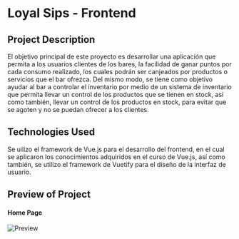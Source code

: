 # Loyal Sips - Frontend

## Project Description

El objetivo principal de este proyecto es desarrollar una aplicación que permita a los usuarios clientes de los bares,
la facilidad de ganar puntos por cada consumo realizado, los cuales podrán ser canjeados por productos o servicios que
el bar ofrezca. Del mismo modo, se tiene como objetivo ayudar al bar a controlar el inventario por medio de un sistema
de inventario que permita llevar un control de los productos que se tienen en stock, así como también, llevar un control
de los productos en stock, para evitar que se agoten y no se puedan ofrecer a los clientes.

## Technologies Used

Se uilizo el framework de Vue.js para el desarrollo del frontend, en el cual se aplicaron los conocimientos adquiridos en el curso de Vue.js, así como también, se utilizo el framework de Vuetify para el diseño de la interfaz de usuario.

## Preview of Project

#### Home Page

![Preview](https://media.discordapp.net/attachments/1146639921830973516/1167016897611579482/image.png?ex=654c982e&is=653a232e&hm=79b99fbc23e0c6c0a2a9028a90dcd040e40af8b5edb691e3189c504679b67602&=&width=1031&height=506)
